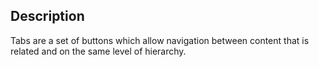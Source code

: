 ## Description

Tabs are a set of buttons which allow navigation between content that is related and on the same level of hierarchy.
